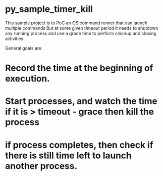 # py_sample_timer_kill
This sample project is to PoC an OS command runner that can launch multiple commands
But at some given timeout period it needs to shutdown any running process and use a grace time to
perform cleanup and closing activities.

General goals are:

# Record the time at the beginning of execution.
# Start processes, and watch the time if it is > timeout - grace then kill the process
# if process completes, then check if there is still time left to launch another process.

